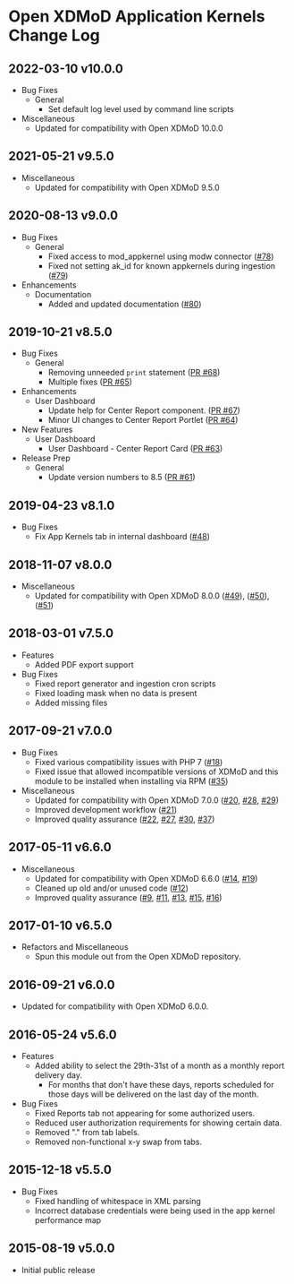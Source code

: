 Open XDMoD Application Kernels Change Log
=========================================

## 2022-03-10 v10.0.0

- Bug Fixes
    - General
        - Set default log level used by command line scripts
- Miscellaneous
    - Updated for compatibility with Open XDMoD 10.0.0

## 2021-05-21 v9.5.0

- Miscellaneous
    - Updated for compatibility with Open XDMoD 9.5.0

## 2020-08-13 v9.0.0

- Bug Fixes
    - General
        - Fixed access to mod_appkernel using modw connector ([\#78](https://github.com/ubccr/xdmod-appkernels/pull/78))
        - Fixed not setting ak_id for known appkernels during ingestion ([\#79](https://github.com/ubccr/xdmod-appkernels/pull/79))
- Enhancements
    - Documentation
        - Added and updated documentation ([\#80](https://github.com/ubccr/xdmod-appkernels/pull/80))

## 2019-10-21 v8.5.0

- Bug Fixes
    - General
        - Removing unneeded `print` statement ([PR \#68](https://github.com/ubccr/xdmod/pull/68))
        - Multiple fixes ([PR \#65](https://github.com/ubccr/xdmod/pull/65))
- Enhancements
    - User Dashboard
        - Update help for Center Report component. ([PR \#67](https://github.com/ubccr/xdmod/pull/67))
        - Minor UI changes to Center Report Portlet ([PR \#64](https://github.com/ubccr/xdmod/pull/64))
- New Features
    - User Dashboard
        - User Dashboard - Center Report Card ([PR \#63](https://github.com/ubccr/xdmod/pull/63))
- Release Prep
    - General
        - Update version numbers to 8.5 ([PR \#61](https://github.com/ubccr/xdmod/pull/61))

## 2019-04-23 v8.1.0

- Bug Fixes
    - Fix App Kernels tab in internal dashboard ([\#48](https://github.com/ubccr/xdmod-appkernels/pull/48))

## 2018-11-07 v8.0.0

- Miscellaneous
    - Updated for compatibility with Open XDMoD 8.0.0 ([\#49](https://github.com/ubccr/xdmod-appkernels/pull/49)), ([\#50](https://github.com/ubccr/xdmod-appkernels/pull/50)), ([\#51](https://github.com/ubccr/xdmod-appkernels/pull/51))

## 2018-03-01 v7.5.0

- Features
    - Added PDF export support
- Bug Fixes
    - Fixed report generator and ingestion cron scripts
    - Fixed loading mask when no data is present
    - Added missing files

## 2017-09-21 v7.0.0

- Bug Fixes
    - Fixed various compatibility issues with PHP 7 ([\#18](https://github.com/ubccr/xdmod-appkernels/pull/18))
    - Fixed issue that allowed incompatible versions of XDMoD and this module to be installed when installing via RPM ([\#35](https://github.com/ubccr/xdmod-appkernels/pull/35))
- Miscellaneous
    - Updated for compatibility with Open XDMoD 7.0.0 ([\#20](https://github.com/ubccr/xdmod-appkernels/pull/20), [\#28](https://github.com/ubccr/xdmod-appkernels/pull/28), [\#29](https://github.com/ubccr/xdmod-appkernels/pull/29))
    - Improved development workflow ([\#21](https://github.com/ubccr/xdmod-appkernels/pull/21))
    - Improved quality assurance ([\#22](https://github.com/ubccr/xdmod-appkernels/pull/22), [\#27](https://github.com/ubccr/xdmod-appkernels/pull/27), [\#30](https://github.com/ubccr/xdmod-appkernels/pull/30), [\#37](https://github.com/ubccr/xdmod-appkernels/pull/37))

2017-05-11 v6.6.0
-----------------

- Miscellaneous
    - Updated for compatibility with Open XDMoD 6.6.0
      ([\#14](https://github.com/ubccr/xdmod-appkernels/pull/14),
       [\#19](https://github.com/ubccr/xdmod-appkernels/pull/19))
    - Cleaned up old and/or unused code
      ([\#12](https://github.com/ubccr/xdmod-appkernels/pull/12))
    - Improved quality assurance
      ([\#9](https://github.com/ubccr/xdmod-appkernels/pull/9),
       [\#11](https://github.com/ubccr/xdmod-appkernels/pull/11),
       [\#13](https://github.com/ubccr/xdmod-appkernels/pull/13),
       [\#15](https://github.com/ubccr/xdmod-appkernels/pull/15),
       [\#16](https://github.com/ubccr/xdmod-appkernels/pull/16))

2017-01-10 v6.5.0
-----------------

- Refactors and Miscellaneous
    - Spun this module out from the Open XDMoD repository.

2016-09-21 v6.0.0
-----------------

- Updated for compatibility with Open XDMoD 6.0.0.

2016-05-24 v5.6.0
-----------------

- Features
    - Added ability to select the 29th-31st of a month as a monthly report
      delivery day.
        - For months that don't have these days, reports scheduled for those
          days will be delivered on the last day of the month.
- Bug Fixes
    - Fixed Reports tab not appearing for some authorized users.
    - Reduced user authorization requirements for showing certain data.
    - Removed "." from tab labels.
    - Removed non-functional x-y swap from tabs.

2015-12-18 v5.5.0
-----------------

- Bug Fixes
    - Fixed handling of whitespace in XML parsing
    - Incorrect database credentials were being used in the app kernel
      performance map

2015-08-19 v5.0.0
-----------------

- Initial public release
